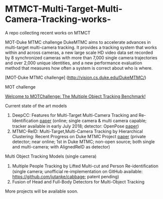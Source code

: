 # MTMCT-Multi-Target-Multi-Camera-Tracking-works-
A repo collecting recent works on MTMCT

MOT-Duke MTMC challenge
DukeMTMC aims to accelerate advances in multi-target multi-camera tracking. It provides a tracking system that works within and across cameras, a new large scale HD video data set recorded by 8 synchronized cameras with more than 7,000 single camera trajectories and over 2,000 unique identities, and a new performance evaluation method that measures how often a system is correct about who is where.

[MOT-Duke MTMC challenge] (http://vision.cs.duke.edu/DukeMTMC/)

MOT challenge

[Welcome to MOTChallenge: The Multiple Object Tracking Benchmark!](https://motchallenge.net/)


Current state of the art models

1. DeepCC: Features for Multi-Target Multi-Camera Tracking and Re-Identiﬁcation [paper](https://arxiv.org/pdf/1803.10859.pdf) (online; single camera & multi camera capable; tracker available in early July 2018; detector: OpenPose [paper](https://arxiv.org/pdf/1611.08050.pdf))
2. MTMC-ReID: Multi-Target,Multi-Camera Tracking by Hierarchical Clustering:  Recent Progress on Duke MTMC Project [paper](https://arxiv.org/pdf/1712.09531.pdf) (private detector; near online; 1st in Duke MTMC; non-open source; both single and multi-camera; with AlignedReID as detector)
   



Multi Object Tracking Models (single camera)

1. Multiple People Tracking by Lifted Multi-cut and Person Re-identiﬁcation (single camera; unofficial re-implementation on GitHub available: https://github.com/jutanke/cabbage; patent pending)
2. Fusion of Head and Full-Body Detectors for Multi-Object Tracking

More projects will be available soon.

